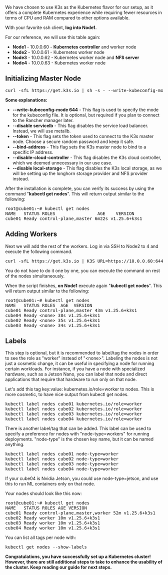 <p>We have chosen to use K3s as the Kubernetes flavor for our setup, as it offers a complete Kubernetes experience while requiring fewer resources in terms of CPU and RAM compared to other options available.</p>
<p>With your favorite ssh client, <strong>log into Node1. </strong></p>
<p>For our reference, we will use this table again:</p>
<ul>
<li>
<strong>Node1</strong> - 10.0.0.60 - <strong>Kubernetes controller</strong> and worker node</li>
<li>
<strong>Node2</strong> - 10.0.0.61 - Kubernetes worker node</li>
<li>
<strong>Node3</strong> - 10.0.0.62 - Kubernetes worker node and <strong>NFS server</strong>
</li>
<li>
<strong>Node4</strong> - 10.0.0.63 - Kubernetes worker node</li>
</ul>
<h2>Initializing Master Node</h2>
<pre>curl -sfL https://get.k3s.io | sh -s - --write-kubeconfig-mode 644 --disable servicelb --token myrandompassword --bind-address 10.0.0.60 --disable-cloud-controller --disable local-storage</pre>
<p><strong>Some explanations:</strong></p>
<ul>
<li>
<strong>--write-kubeconfig-mode 644</strong> - This flag is used to specify the mode for the kubeconfig file. It is optional, but required if you plan to connect to the Rancher manager later.</li>
<li>-<strong>-disable servicelb</strong> - This flag disables the service load balancer. Instead, we will use metallb.</li>
<li>
<strong>--token</strong> - This flag sets the token used to connect to the K3s master node. Choose a secure random password and keep it safe.</li>
<li>
<strong>--bind-address</strong> - This flag sets the K3s master node to bind to a specific IP address.</li>
<li>
<strong>--disable-cloud-controller</strong> - This flag disables the K3s cloud controller, which we deemed unnecessary in our use case.</li>
<li>
<strong>--disable local-storage</strong> - This flag disables the K3s local storage, as we will be setting up the longhorn storage provider and NFS provider instead.</li>
</ul>
<p>After the installation is complete, you can verify its success by using the command "<strong>kubectl get nodes</strong>". This will return output similar to the following:</p>
<pre>root@cube01:~# kubectl get nodes<br>NAME   STATUS ROLES                AGE    VERSION<br>cube01 Ready control-plane,master 6m22s v1.25.6+k3s1</pre>
<h2>Adding Workers</h2>
<p>Next we will add the rest of the workers. Log in via SSH to Node2 to 4 and execute the following command.</p>
<pre>curl -sfL https://get.k3s.io | K3S_URL=https://10.0.0.60:6443 K3S_TOKEN=myrandompassword sh -</pre>
<p>You do not have to do it one by one, you can execute the command on rest of the nodes simultaneously.</p>
<p>When the script finishes, <strong>on Node1</strong> execute again "<strong>kubectl get nodes</strong>". This will return output similar to the following:</p>
<pre>root@cube01:~# kubectl get nodes<br>NAME   STATUS ROLES  AGE  VERSION<br>cube01 Ready control-plane,master 43m v1.25.6+k3s1<br>cube04 Ready &lt;none&gt; 38s v1.25.6+k3s1<br>cube02 Ready &lt;none&gt; 35s v1.25.6+k3s1<br>cube03 Ready &lt;none&gt; 34s v1.25.6+k3s1</pre>
<h2>Labels</h2>
<p>This step is optional, but it is recommended to label/tag the nodes in order to see the role as "worker" instead of "&lt;none&gt;". Labeling the nodes is not just a cosmetic change, it can be useful in specifying a node for running certain workloads. For instance, if you have a node with specialized hardware, such as a Jetson Nano, you can label that node and direct applications that require that hardware to run only on that node.</p>
<p>Let's add this tag key:value: kubernetes.io/role=worker to nodes. This is more cosmetic, to have nice output from kubectl get nodes.</p>
<pre>kubectl label nodes cube01 kubernetes.io/role=worker<br>kubectl label nodes cube02 kubernetes.io/role=worker<br>kubectl label nodes cube03 kubernetes.io/role=worker<br>kubectl label nodes cube04 kubernetes.io/role=worker</pre>
<p>There is another label/tag that can be added. This label can be used to specify a preference for nodes with "node-type=workers" for running deployments. "node-type" is the chosen key name, but it can be named anything.</p>
<pre>kubectl label nodes cube01 node-type=worker<br>kubectl label nodes cube02 node-type=worker<br>kubectl label nodes cube03 node-type=worker<br>kubectl label nodes cube04 node-type=worker</pre>
<p>If your cube04 is Nvidia Jetson, you could use node-type=jetson, and use this to run ML containers only on that node.</p>
<p>Your nodes should look like this now:</p>
<pre>root@cube01:~# kubectl get nodes<br>NAME   STATUS ROLES AGE VERSION<br>cube01 Ready control-plane,master,worker 52m v1.25.6+k3s1<br>cube02 Ready worker 10m v1.25.6+k3s1<br>cube03 Ready worker 10m v1.25.6+k3s1<br>cube04 Ready worker 10m v1.25.6+k3s1</pre>
<p>You can list all tags per node with:</p>
<pre>kubectl get nodes --show-labels</pre>
<p><span class="wysiwyg-color-green110"><strong>Congratulations, you have successfully set up a Kubernetes cluster! However, there are still additional steps to take to enhance the usability of the cluster. Keep reading our guide for next steps.<br></strong></span></p>
<p> </p>
